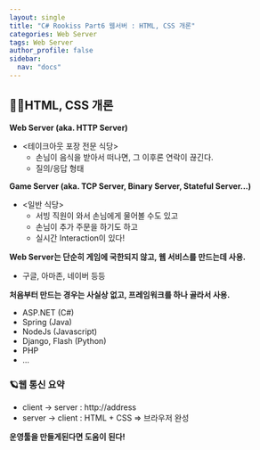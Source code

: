 ```yaml
---
layout: single
title: "C# Rookiss Part6 웹서버 : HTML, CSS 개론"
categories: Web Server
tags: Web Server
author_profile: false
sidebar:
  nav: "docs"
---
```



## 🙇‍♀️HTML, CSS 개론



**Web Server (aka. HTTP Server)**
* <테이크아웃 포장 전문 식당>
  * 손님이 음식을 받아서 떠나면,  그 이후론 연락이 끊긴다.
  * 질의/응답 형태


**Game Server (aka. TCP Server, Binary Server, Stateful Server...)**
* <일반 식당>
  * 서빙 직원이 와서 손님에게 물어볼 수도 있고
  * 손님이 추가 주문을 하기도 하고
  * 실시간 Interaction이 있다!


**Web Server는 단순히 게임에 국한되지 않고, 웹 서비스를 만드는데 사용.**
* 구글, 아마존, 네이버 등등


**처음부터 만드는 경우는 사실상 없고, 프레임워크를 하나 골라서 사용.**
* ASP.NET (C#)
* Spring (Java)
* NodeJs (Javascript)
* Django, Flash (Python)
* PHP
* ...



### 🪐웹 통신 요약


* client -> server : http://address
* server -> client : HTML + CSS
=> 브라우저 완성

**운영툴을 만들게된다면 도움이 된다!**
